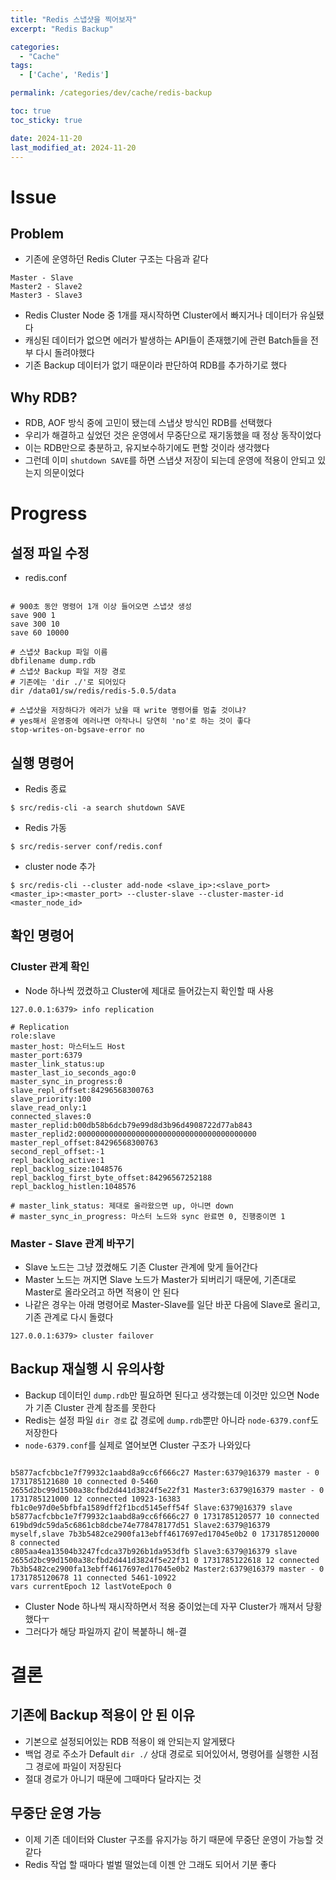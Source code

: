 ```yaml
---
title: "Redis 스냅샷을 찍어보자"
excerpt: "Redis Backup"

categories:
  - "Cache"
tags:
  - ['Cache', 'Redis']

permalink: /categories/dev/cache/redis-backup

toc: true
toc_sticky: true

date: 2024-11-20
last_modified_at: 2024-11-20
---
```


# Issue

## Problem

- 기존에 운영하던 Redis Cluter 구조는 다음과 같다

```shell
Master - Slave
Master2 - Slave2
Master3 - Slave3
```

- Redis Cluster Node 중 1개를 재시작하면 Cluster에서 빠지거나 데이터가 유실됐다
- 캐싱된 데이터가 없으면 에러가 발생하는 API들이 존재했기에 관련 Batch들을 전부 다시 돌려야했다
- 기존 Backup 데이터가 없기 때문이라 판단하여 RDB를 추가하기로 했다

## Why RDB?

- RDB, AOF 방식 중에 고민이 됐는데 스냅샷 방식인 RDB를 선택했다
- 우리가 해결하고 싶었던 것은 운영에서 무중단으로 재기동했을 때 정상 동작이었다
- 이는 RDB만으로 충분하고, 유지보수하기에도 편할 것이라 생각했다
- 그런데 이미 `shutdown SAVE`를 하면 스냅샷 저장이 되는데 운영에 적용이 안되고 있는지 의문이었다

# Progress

## 설정 파일 수정

- redis.conf

```shell

# 900초 동안 명령어 1개 이상 들어오면 스냅샷 생성
save 900 1
save 300 10
save 60 10000

# 스냅샷 Backup 파일 이름
dbfilename dump.rdb
# 스냅샷 Backup 파일 저장 경로
# 기존에는 'dir ./'로 되어있다
dir /data01/sw/redis/redis-5.0.5/data

# 스냅샷을 저장하다가 에러가 났을 때 write 명령어를 멈출 것이냐?
# yes해서 운영중에 에러나면 아작나니 당연히 'no'로 하는 것이 좋다
stop-writes-on-bgsave-error no
```

## 실행 명령어

- Redis 종료

```shell
$ src/redis-cli -a search shutdown SAVE
```

- Redis 가동

```shell
$ src/redis-server conf/redis.conf
```

- cluster node 추가

```shell
$ src/redis-cli --cluster add-node <slave_ip>:<slave_port> <master_ip>:<master_port> --cluster-slave --cluster-master-id <master_node_id>
```

## 확인 명령어

### Cluster 관계 확인

- Node 하나씩 껐켰하고 Cluster에 제대로 들어갔는지 확인할 때 사용

```shell
127.0.0.1:6379> info replication

# Replication
role:slave
master_host: 마스터노드 Host
master_port:6379
master_link_status:up
master_last_io_seconds_ago:0
master_sync_in_progress:0
slave_repl_offset:84296568300763
slave_priority:100
slave_read_only:1
connected_slaves:0
master_replid:b00db58b6dcb79e99d8d3b96d4908722d77ab843
master_replid2:0000000000000000000000000000000000000000
master_repl_offset:84296568300763
second_repl_offset:-1
repl_backlog_active:1
repl_backlog_size:1048576
repl_backlog_first_byte_offset:84296567252188
repl_backlog_histlen:1048576

# master_link_status: 제대로 올라왔으면 up, 아니면 down
# master_sync_in_progress: 마스터 노드와 sync 완료면 0, 진행중이면 1
```

### Master - Slave 관계 바꾸기

- Slave 노드는 그냥 껐켰해도 기존 Cluster 관계에 맞게 들어간다
- Master 노드는 꺼지면 Slave 노드가 Master가 되버리기 때문에, 기존대로 Master로 올라오려고 하면 적용이 안 된다
- 나같은 경우는 아래 명령어로 Master-Slave를 일단 바꾼 다음에 Slave로 올리고, 기존 관계로 다시 돌렸다

```shell
127.0.0.1:6379> cluster failover
```

## Backup 재실행 시 유의사항

- Backup 데이터인 `dump.rdb`만 필요하면 된다고 생각했는데 이것만 있으면 Node가 기존 Cluster 관계 참조를 못한다
- Redis는 설정 파일 `dir 경로` 값 경로에 `dump.rdb`뿐만 아니라 `node-6379.conf`도 저장한다
- `node-6379.conf`를 실제로 열어보면 Cluster 구조가 나와있다

```shell

b5877acfcbbc1e7f79932c1aabd8a9cc6f666c27 Master:6379@16379 master - 0 1731785121680 10 connected 0-5460
2655d2bc99d1500a38cfbd2d441d3824f5e22f31 Master3:6379@16379 master - 0 1731785121000 12 connected 10923-16383
fb1c0e97d0e5bfbfa1589dff2f1bcd5145eff54f Slave:6379@16379 slave b5877acfcbbc1e7f79932c1aabd8a9cc6f666c27 0 1731785120577 10 connected
619bd9dc59da5c6861cb8dcbe74e778478177d51 Slave2:6379@16379 myself,slave 7b3b5482ce2900fa13ebff4617697ed17045e0b2 0 1731785120000 8 connected
c805aa4ea13504b3247fcdca37b926b1da953dfb Slave3:6379@16379 slave 2655d2bc99d1500a38cfbd2d441d3824f5e22f31 0 1731785122618 12 connected
7b3b5482ce2900fa13ebff4617697ed17045e0b2 Master2:6379@16379 master - 0 1731785120678 11 connected 5461-10922
vars currentEpoch 12 lastVoteEpoch 0
```

- Cluster Node 하나씩 재시작하면서 적용 중이었는데 자꾸 Cluster가 깨져서 당황했다ㅜ
- 그러다가 해당 파일까지 같이 복붙하니 해-결

# 결론

## 기존에 Backup 적용이 안 된 이유
- 기본으로 설정되어있는 RDB 적용이 왜 안되는지 알게됐다
- 백업 경로 주소가 Default `dir ./` 상대 경로로 되어있어서, 명령어를 실행한 시점 그 경로에 파일이 저장된다
- 절대 경로가 아니기 때문에 그때마다 달라지는 것

## 무중단 운영 가능
- 이제 기존 데이터와 Cluster 구조를 유지가능 하기 때문에 무중단 운영이 가능할 것 같다
- Redis 작업 할 때마다 벌벌 떨었는데 이젠 안 그래도 되어서 기분 좋다
